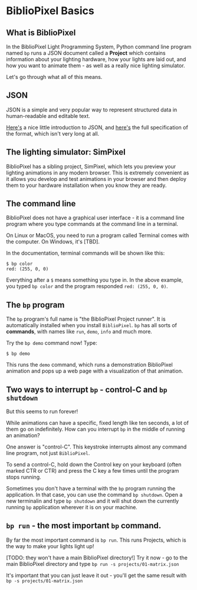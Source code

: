 # BiblioPixel Basics

## What is BiblioPixel

In the BiblioPixel Light Programming System, Python command line program named
`bp` runs a JSON document called a **Project** which contains information about
your lighting hardware, how your lights are laid out, and how you want to
animate them - as well as a really nice lighting simulator.

Let's go through what all of this means.

## JSON

JSON is a simple and very popular way to represent structured data in
human-readable and editable text.

[Here's](https://www.digitalocean.com/community/tutorials/an-introduction-to-json)
a nice little introduction to JSON, and [here's](https://json.org) the full
specification of the format, which isn't very long at all.

## The lighting simulator: SimPixel

BiblioPixel has a sibling project, SimPixel, which lets you preview your
lighting animations in any modern browser.  This is extremely convenient as it
allows you develop and test animations in your browser and then deploy them to
your hardware installation when you know they are ready.

## The command line

BiblioPixel does not have a graphical user interface - it is a command line
program where you type commands at the command line in a terminal.

On Linux or MacOS, you need to run a program called Terminal comes with the
computer.  On Windows, it's [TBD].

In the documentation, terminal commands will be shown like this:

``````
$ bp color
red: (255, 0, 0)
``````

Everything after a ``$`` means something you type in.   In the above example,
you typed `bp color` and the program responded `red: (255, 0, 0)`.


## The `bp` program

The `bp` program's full name is "the BiblioPixel Project runner".  It is
automatically installed when you install `BiblioPixel`.  `bp` has all sorts
of **commands**, with names like `run`, `demo`, `info` and much more.

Try the `bp demo` command now!  Type:

``````
$ bp demo
``````

This runs the `demo` command, which runs a demonstration BiblioPixel animation
and pops up a web page with a visualization of that animation.

## Two ways to interrupt `bp` - control-C and `bp shutdown`

But this seems to run forever!

While animations can have a specific, fixed length like ten seconds, a lot of
them go on indefinitely.  How can you interrupt `bp` in the middle of running an
animation?

One answer is "control-C".  This keystroke interrupts almost any command line
program, not just `BiblioPixel`.

To send a control-C, hold down the Control key on your keyboard (often marked
CTR or CTR) and press the C key  a few times until the program stops running.

Sometimes you don't have a terminal with the `bp` program running the
application.  In that case, you can use the command `bp shutdown`.  Open a new
terminalin and type `bp shutdown` and it will  shut down the currently running
`bp` application wherever it is on your machine.

## `bp run` - the most important `bp` command.

By far the most important command is `bp run`.  This runs Projects, which is the
way to make your lights light up!

[TODO: they won't have a main BiblioPixel directory!]
Try it now - go to the main BiblioPixel directory and type
`bp run -s projects/01-matrix.json`

It's  important that you can just leave it out - you'll get the same result
with `bp -s projects/01-matrix.json`
